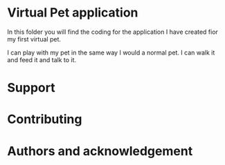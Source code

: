 # Virtual Pet application 
In this folder you will find the coding for the application I have created fior my first virtual pet. 

I can play with my pet in the same way I would a normal pet. I can walk it and feed it and talk to it. 

# Support 

# Contributing 

# Authors and acknowledgement